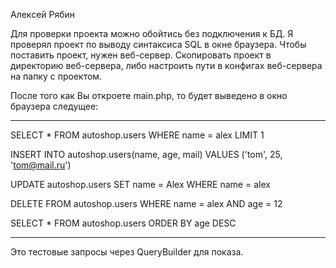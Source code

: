 Алексей Рябин

Для проверки проекта можно обойтись без подключения к БД. Я проверял проект по выводу синтаксиса SQL в окне браузера.
Чтобы поставить проект, нужен веб-сервер. Скопировать проект в директорию веб-сервера, либо настроить пути в конфигах веб-сервера на папку с проектом.

После того как Вы откроете main.php, то будет выведено в окно браузера следущее:
________________________________________________________________________________

SELECT * FROM autoshop.users WHERE name = alex LIMIT 1

INSERT INTO autoshop.users(name, age, mail) VALUES ('tom', 25, 'tom@mail.ru')

UPDATE autoshop.users SET name = Alex WHERE name = alex

DELETE FROM autoshop.users WHERE name = alex AND age = 12

SELECT * FROM autoshop.users ORDER BY age DESC
________________________________________________________________________________

Это тестовые запросы через QueryBuilder для показа.
